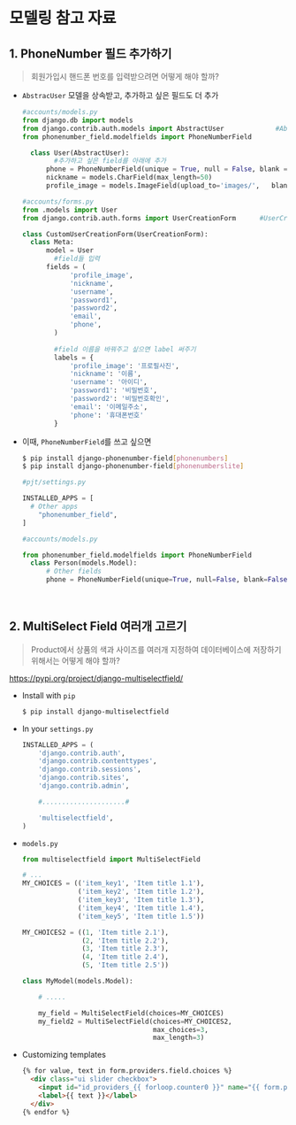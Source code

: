 # 모델링 참고 자료

## 1. PhoneNumber 필드 추가하기

> 회원가입시 핸드폰 번호를 입력받으려면 어떻게 해야 할까?

- `AbstracUser` 모델을 상속받고, 추가하고 싶은 필드도 더 추가  
  ```python  
  #accounts/models.py    
  from django.db import models
  from django.contrib.auth.models import AbstractUser			  #Abstractuser를 상속받고
  from phonenumber_field.modelfields import PhoneNumberField
  
  	class User(AbstractUser):
          #추가하고 싶은 field를 아래에 추가      
  		phone = PhoneNumberField(unique = True, null = False, blank =   False, region="KR")
  		nickname = models.CharField(max_length=50)
  		profile_image = models.ImageField(upload_to='images/',   blank=True)
  ```

  ```python  
  #accounts/forms.py    
  from .models import User  
  from django.contrib.auth.forms import UserCreationForm      #UserCreationForm을 상속받고
  
  class CustomUserCreationForm(UserCreationForm):
  	class Meta:
  		model = User
          #field들 입력
  		fields = (
              'profile_image',
              'nickname',
              'username',
              'password1',
              'password2',
              'email',
              'phone',
          )
          
          #field 이름을 바꿔주고 싶으면 label 써주기
		  labels = {
              'profile_image': '프로필사진',
              'nickname': '이름',
              'username': '아이디',
              'password1': '비밀번호',
              'password2': '비밀번호확인',
              'email': '이메일주소',
              'phone': '휴대폰번호'
          }  
  ```
- 이때, `PhoneNumberField`를 쓰고 싶으면   
  ```bash  
  $ pip install django-phonenumber-field[phonenumbers]
  $ pip install django-phonenumber-field[phonenumberslite]
  ```
  ```python  
  #pjt/settings.py
  
  INSTALLED_APPS = [
  	# Other apps
      "phonenumber_field",
  ]
  ```
  ```python  
  #accounts/models.py
  
  from phonenumber_field.modelfields import PhoneNumberField
  	class Person(models.Model):
  		# Other fields
  		phone = PhoneNumberField(unique=True, null=False, blank=False, region="KR")
  ```

<br/>

## 2. MultiSelect Field 여러개 고르기

> Product에서 상품의 색과 사이즈를 여러개 지정하여 데이터베이스에 저장하기 위해서는 어떻게 해야 할까?

https://pypi.org/project/django-multiselectfield/

- Install with `pip `

  ```bash
  $ pip install django-multiselectfield
  ```

- In your `settings.py`

  ```py
  INSTALLED_APPS = (
      'django.contrib.auth',
      'django.contrib.contenttypes',
      'django.contrib.sessions',
      'django.contrib.sites',
      'django.contrib.admin',
  
      #.....................#
  
      'multiselectfield',
  )
  ```

- `models.py`

  ```python
  from multiselectfield import MultiSelectField
  
  # ...
  MY_CHOICES = (('item_key1', 'Item title 1.1'),
                ('item_key2', 'Item title 1.2'),
                ('item_key3', 'Item title 1.3'),
                ('item_key4', 'Item title 1.4'),
                ('item_key5', 'Item title 1.5'))
  
  MY_CHOICES2 = ((1, 'Item title 2.1'),
                 (2, 'Item title 2.2'),
                 (3, 'Item title 2.3'),
                 (4, 'Item title 2.4'),
                 (5, 'Item title 2.5'))
  
  class MyModel(models.Model):
  
      # .....
  
      my_field = MultiSelectField(choices=MY_CHOICES)
      my_field2 = MultiSelectField(choices=MY_CHOICES2,
                                   max_choices=3,
                                   max_length=3)
  ```

- Customizing templates

  ```html
  {% for value, text in form.providers.field.choices %}
    <div class="ui slider checkbox">
      <input id="id_providers_{{ forloop.counter0 }}" name="{{ form.providers.name }}" type="checkbox" value="{{ value }}"{% if value in checked_providers %} checked="checked"{% endif %}>
      <label>{{ text }}</label>
    </div>
  {% endfor %}
  ```
